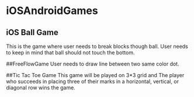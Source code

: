# iOSAndroidGames
## iOS Ball Game
This is the game where user needs to break blocks though ball. User needs to keep in mind that ball should not touch the bottom.</br>

##FreeFlowGame 
User needs to draw line between two same color dot.

##Tic Tac Toe Game
This game will be played on 3*3 grid and The player who succeeds in placing three of their marks in a horizontal, vertical, or diagonal row wins the game.
